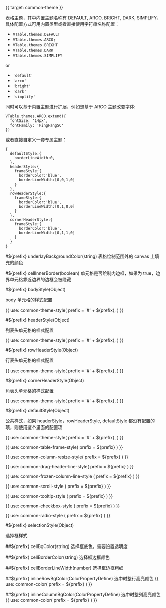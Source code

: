 {{ target: common-theme }}

表格主题，其中内置主题名称有 DEFAULT, ARCO, BRIGHT, DARK, SIMPLIFY，具体配置方式可用内置类型或者直接使用字符串名称配置：

- `VTable.themes.DEFAULT`
- `VTable.themes.ARCO;`
- `VTable.themes.BRIGHT`
- `VTable.themes.DARK`
- `VTable.themes.SIMPLIFY`

or

- `'default'`
- `'arco'`
- `'bright'`
- `'dark'`
- `'simplify'`

同时可以基于内置主题进行扩展，例如想基于 ARCO 主题改变字体:

```
VTable.themes.ARCO.extend({
  fontSize: '14px',
  fontFamily: 'PingFangSC'
})
```

或者直接自定义一套专属主题：

```
{
  defaultStyle:{
    borderLineWidth:0,
  },
  headerStyle:{
    frameStyle:{
      borderColor:'blue',
      borderLineWidth:[0,0,1,0]
    }
  },
  rowHeaderStyle:{
    frameStyle:{
      borderColor:'blue',
      borderLineWidth:[0,1,0,0]
    }
  },
  cornerHeaderStyle:{
    frameStyle:{
      borderColor:'blue',
      borderLineWidth:[0,1,1,0]
    }
  }
}
```

#${prefix} underlayBackgroundColor(string)
表格绘制范围外的 canvas 上填充的颜色

#${prefix} cellInnerBorder(boolean)
单元格是否绘制内边框，如果为 true，边界单元格靠近边界的边框会被隐藏

#${prefix} bodyStyle(Object)

body 单元格的样式配置

{{ use: common-theme-style(
  prefix = '#' + ${prefix},
) }}

#${prefix} headerStyle(Object)

列表头单元格的样式配置

{{ use: common-theme-style(
  prefix = '#' + ${prefix},
) }}

#${prefix} rowHeaderStyle(Object)

行表头单元格的样式配置

{{ use: common-theme-style(
  prefix = '#' + ${prefix},
) }}

#${prefix} cornerHeaderStyle(Object)

角表头单元格的样式配置

{{ use: common-theme-style(
  prefix = '#' + ${prefix},
) }}

#${prefix} defaultStyle(Object)

公共样式，如果 headerStyle，rowHeaderStyle, defaultStyle 都没有配置的项，则使用这个里面的配置项

{{ use: common-theme-style(
  prefix = '#' + ${prefix},
) }}

{{ use: common-table-frame-style(
  prefix = ${prefix}
  ) }}

{{ use: common-column-resize-style(
  prefix = ${prefix}
  ) }}

{{ use: common-drag-header-line-style(
  prefix = ${prefix}
  ) }}

{{ use: common-frozen-column-line-style (
  prefix = ${prefix}
  ) }}

{{ use: common-scroll-style (
  prefix = ${prefix}
  ) }}

{{ use: common-tooltip-style (
  prefix = ${prefix}
  ) }}

{{ use: common-checkbox-style (
  prefix = ${prefix}
  ) }}

{{ use: common-radio-style (
  prefix = ${prefix}
  ) }}

#${prefix} selectionStyle(Object)

选择框样式

##${prefix} cellBgColor(string)
选择框底色，需要设置透明度

##${prefix} cellBorderColor(string)
选择框边框颜色

##${prefix} cellBorderLineWidth(number)
选择框边框粗细

##${prefix} inlineRowBgColor(ColorPropertyDefine)
选中时整行高亮颜色
{{ use: common-color(
  prefix = ${prefix}
  ) }}

##${prefix} inlineColumnBgColor(ColorPropertyDefine)
选中时整列高亮颜色
{{ use: common-color(
  prefix = ${prefix}
  ) }}
